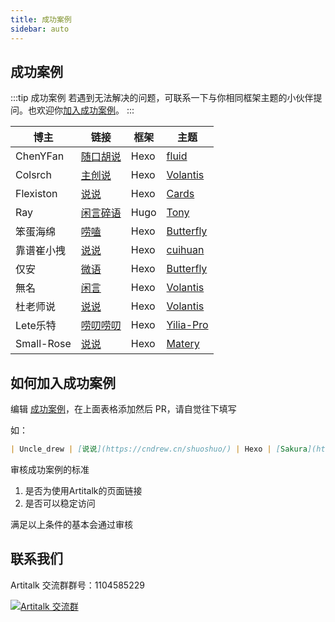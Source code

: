 ```yaml
---
title: 成功案例
sidebar: auto
---
```


## 成功案例

:::tip 成功案例
若遇到无法解决的问题，可联系一下与你相同框架主题的小伙伴提问。也欢迎你[加入成功案例](#如何加入成功案例)。
:::

| 博主 | 链接 | 框架 |主题 |
| ---- | ---- | ---- | ---- |
| ChenYFan | [随口胡说](https://blog.cyfan.top/%E9%9A%8F%E5%8F%A3%E8%83%A1%E8%AF%B4/) | Hexo | [fluid](https://github.com/fluid-dev/hexo-theme-fluid) |
| Colsrch | [主创说](https://colsrch.top/Creator-said/) | Hexo | [Volantis](https://github.com/volantis-x/hexo-theme-volantis) |
| Flexiston | [说说](https://blog.flesx.cn/say/) | Hexo | [Cards](https://github.com/ChrAlpha/hexo-theme-cards) |
| Ray | [闲言碎语](https://raycoder.me/shuoshuo/) | Hugo | [Tony](https://github.com/ThemeTony/hugo-theme-tony) |
| 笨蛋海绵 | [唠嗑](https://qzkyl.ml/shuoshuo/) | Hexo | [Butterfly](https://github.com/jerryc127/hexo-theme-butterfly) |
| 靠谱崔小拽 | [说说](http://cuihuan.net/shuoshuo/) | Hexo | [cuihuan](https://github.com/cuihuan/blog) |
| 仅安 | [微语](https://jinan6.vip/shuoshuo/) | Hexo | [Butterfly](https://github.com/jerryc127/hexo-theme-butterfly) |
| 無名 | [闲言](https://blog.imsyy.top/talk/) | Hexo | [Volantis](https://github.com/volantis-x/hexo-theme-volantis) |
| 杜老师说 | [说说](https://dusays.com/shuoshuo/) | Hexo | [Volantis](https://github.com/penndu/hexo-theme-volantis) |
| Lete乐特 | [唠叨唠叨](https://yilia.lete114.top/say/) | Hexo | [Yilia-Pro](https://github.com/lete114/hexo-theme-yilia-pro) |
| Small-Rose | [说说](https://zhangxiaocai.cn/artitalk/) | Hexo | [Matery](https://github.com/blinkfox/hexo-theme-matery) |

## 如何加入成功案例

编辑 [成功案例](https://github.com/ArtitalkJS/docs/edit/master/docs/links.md)，在上面表格添加然后 PR，请自觉往下填写

如：

```markdown
| Uncle_drew | [说说](https://cndrew.cn/shuoshuo/) | Hexo | [Sakura](https://github.com/honjun/hexo-theme-sakura) |
```

审核成功案例的标准
1. 是否为使用Artitalk的页面链接
2. 是否可以稳定访问

满足以上条件的基本会通过审核

## 联系我们

Artitalk 交流群群号：1104585229

<a target="_blank" href="//shang.qq.com/wpa/qunwpa?idkey=520e7f864d39813525de483e40e50ffdea7f64715c88aca117169fcdbef6cd14"><img border="0" src="//pub.idqqimg.com/wpa/images/group.png" alt="Artitalk 交流群" title="Artitalk 交流群"></a>

<ins class="adsbygoogle"
     style="display:block"
     data-ad-format="fluid"
     data-ad-layout-key="-fb+5w+4e-db+86"
     data-ad-client="ca-pub-9420537843748923"
     data-ad-slot="8405286900"></ins>
<script>
     (adsbygoogle = window.adsbygoogle || []).push({});
</script>
